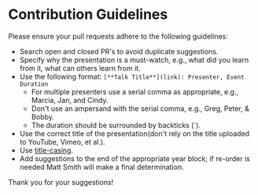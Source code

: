 # Contribution Guidelines

Please ensure your pull requests adhere to the following guidelines:

* Search open and closed PR's to avoid duplicate suggestions.
* Specify why the presentation is a must-watch, e.g., what did you learn from it, what can others learn from it.
* Use the following format: `[**Talk Title**](link): Presenter, Event Duration`
    - For multiple presenters use a serial comma as appropriate, e.g., Marcia, Jan, and Cindy.
    - Don't use an ampersand with the serial comma, e.g., Greg, Peter, & Bobby.
    - The duration should be surrounded by backticks (`).
* Use the correct title of the presentation(don't rely on the title uploaded to YouTube, Vimeo, et al.).
* Use [title-casing](http://titlecapitalization.com). 
* Add suggestions to the end of the appropriate year block; if re-order is needed Matt Smith will make a final determination.

Thank you for your suggestions!

